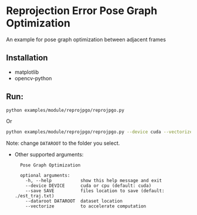 # Reprojection Error Pose Graph Optimization

An example for pose graph optimization between adjacent frames

## Installation

  * matplotlib
  * opencv-python


## Run:

```bash
python examples/module/reprojpgo/reprojpgo.py
```

Or

```bash
python examples/module/reprojpgo/reprojpgo.py --device cuda --vectorize
```

Note: change `DATAROOT` to the folder you select.

* Other supported arguments:

        Pose Graph Optimization

        optional arguments:
          -h, --help           show this help message and exit
          --device DEVICE      cuda or cpu (default: cuda)
          --save SAVE          files location to save (default: ./est_traj.txt)
          --dataroot DATAROOT  dataset location
          --vectorize          to accelerate computation
